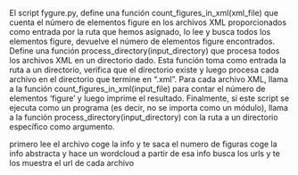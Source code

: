El script fygure.py, define una función count_figures_in_xml(xml_file) que cuenta el número de elementos figure en los archivos XML proporcionados como entrada por la ruta que hemos asignado, lo lee y busca todos los elementos figure, devuelve el número de elementos figure encontrados.
Define una función process_directory(input_directory) que procesa todos los archivos XML en un directorio dado. Esta función toma como entrada la ruta a un directorio, verifica que el directorio existe y luego procesa cada archivo en el directorio que termine en “.xml”. Para cada archivo XML, llama a la función count_figures_in_xml(input_file) para contar el número de elementos ‘figure’ y luego imprime el resultado.
Finalmente, si este script se ejecuta como un programa (es decir, no se importa como un módulo), llama a la función process_directory(input_directory) con la ruta a un directorio específico como argumento.


primero lee el archivo coge la info y te saca el numero de figuras
coge la info abstracta y hace un wordcloud a partir de esa info
busca los urls y te los muestra el url de cada archivo
